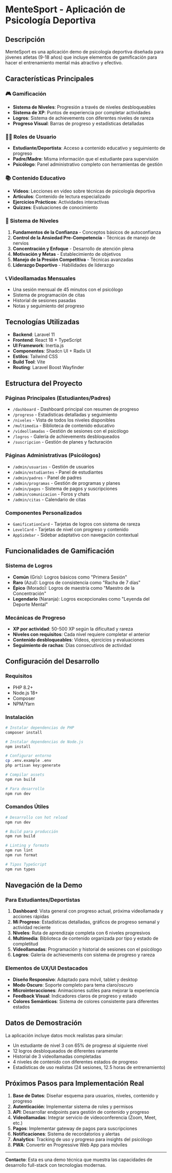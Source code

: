 # MenteSport - Aplicación de Psicología Deportiva

## Descripción

MenteSport es una aplicación demo de psicología deportiva diseñada para jóvenes atletas (9-18 años) que incluye elementos de gamificación para hacer el entrenamiento mental más atractivo y efectivo.

## Características Principales

### 🎮 Gamificación
- **Sistema de Niveles**: Progresión a través de niveles desbloqueables
- **Sistema de XP**: Puntos de experiencia por completar actividades
- **Logros**: Sistema de achievements con diferentes niveles de rareza
- **Progreso Visual**: Barras de progreso y estadísticas detalladas

### 👨‍⚕️ Roles de Usuario
- **Estudiante/Deportista**: Acceso a contenido educativo y seguimiento de progreso
- **Padre/Madre**: Misma información que el estudiante para supervisión
- **Psicólogo**: Panel administrativo completo con herramientas de gestión

### 📚 Contenido Educativo
- **Videos**: Lecciones en video sobre técnicas de psicología deportiva
- **Artículos**: Contenido de lectura especializado
- **Ejercicios Prácticos**: Actividades interactivas
- **Quizzes**: Evaluaciones de conocimiento

### 🎯 Sistema de Niveles
1. **Fundamentos de la Confianza** - Conceptos básicos de autoconfianza
2. **Control de la Ansiedad Pre-Competencia** - Técnicas de manejo de nervios
3. **Concentración y Enfoque** - Desarrollo de atención plena
4. **Motivación y Metas** - Establecimiento de objetivos
5. **Manejo de la Presión Competitiva** - Técnicas avanzadas
6. **Liderazgo Deportivo** - Habilidades de liderazgo

### 📞 Videollamadas Mensuales
- Una sesión mensual de 45 minutos con el psicólogo
- Sistema de programación de citas
- Historial de sesiones pasadas
- Notas y seguimiento del progreso

## Tecnologías Utilizadas

- **Backend**: Laravel 11
- **Frontend**: React 18 + TypeScript
- **UI Framework**: Inertia.js
- **Componentes**: Shadcn UI + Radix UI
- **Estilos**: Tailwind CSS
- **Build Tool**: Vite
- **Routing**: Laravel Boost Wayfinder

## Estructura del Proyecto

### Páginas Principales (Estudiantes/Padres)
- `/dashboard` - Dashboard principal con resumen de progreso
- `/progreso` - Estadísticas detalladas y seguimiento
- `/niveles` - Vista de todos los niveles disponibles
- `/multimedia` - Biblioteca de contenido educativo
- `/videollamadas` - Gestión de sesiones con el psicólogo
- `/logros` - Galería de achievements desbloqueados
- `/suscripcion` - Gestión de planes y facturación

### Páginas Administrativas (Psicólogos)
- `/admin/usuarios` - Gestión de usuarios
- `/admin/estudiantes` - Panel de estudiantes
- `/admin/padres` - Panel de padres
- `/admin/programas` - Gestión de programas y planes
- `/admin/pagos` - Sistema de pagos y suscripciones
- `/admin/comunicacion` - Foros y chats
- `/admin/citas` - Calendario de citas

### Componentes Personalizados
- `GamificationCard` - Tarjetas de logros con sistema de rareza
- `LevelCard` - Tarjetas de nivel con progreso y contenido
- `AppSidebar` - Sidebar adaptativo con navegación contextual

## Funcionalidades de Gamificación

### Sistema de Logros
- **Común** (Gris): Logros básicos como "Primera Sesión"
- **Raro** (Azul): Logros de consistencia como "Racha de 7 días"
- **Épico** (Morado): Logros de maestría como "Maestro de la Concentración"
- **Legendario** (Naranja): Logros excepcionales como "Leyenda del Deporte Mental"

### Mecánicas de Progreso
- **XP por actividad**: 50-500 XP según la dificultad y rareza
- **Niveles con requisitos**: Cada nivel requiere completar el anterior
- **Contenido desbloqueables**: Videos, ejercicios y evaluaciones
- **Seguimiento de rachas**: Días consecutivos de actividad

## Configuración del Desarrollo

### Requisitos
- PHP 8.2+
- Node.js 18+
- Composer
- NPM/Yarn

### Instalación
```bash
# Instalar dependencias de PHP
composer install

# Instalar dependencias de Node.js
npm install

# Configurar entorno
cp .env.example .env
php artisan key:generate

# Compilar assets
npm run build

# Para desarrollo
npm run dev
```

### Comandos Útiles
```bash
# Desarrollo con hot reload
npm run dev

# Build para producción
npm run build

# Linting y formato
npm run lint
npm run format

# Tipos TypeScript
npm run types
```

## Navegación de la Demo

### Para Estudiantes/Deportistas
1. **Dashboard**: Vista general con progreso actual, próxima videollamada y acciones rápidas
2. **Mi Progreso**: Estadísticas detalladas, gráficos de progreso semanal y actividad reciente
3. **Niveles**: Ruta de aprendizaje completa con 6 niveles progresivos
4. **Multimedia**: Biblioteca de contenido organizada por tipo y estado de completitud
5. **Videollamadas**: Programación y historial de sesiones con el psicólogo
6. **Logros**: Galería de achievements con sistema de progreso y rareza

### Elementos de UX/UI Destacados
- **Diseño Responsivo**: Adaptado para móvil, tablet y desktop
- **Modo Oscuro**: Soporte completo para tema claro/oscuro
- **Microinteracciones**: Animaciones sutiles para mejorar la experiencia
- **Feedback Visual**: Indicadores claros de progreso y estado
- **Colores Semánticos**: Sistema de colores consistente para diferentes estados

## Datos de Demostración

La aplicación incluye datos mock realistas para simular:
- Un estudiante de nivel 3 con 65% de progreso al siguiente nivel
- 12 logros desbloqueados de diferentes raramente
- Historial de 3 videollamadas completadas
- 4 niveles de contenido con diferentes estados de progreso
- Estadísticas de uso realistas (24 sesiones, 12.5 horas de entrenamiento)

## Próximos Pasos para Implementación Real

1. **Base de Datos**: Diseñar esquema para usuarios, niveles, contenido y progreso
2. **Autenticación**: Implementar sistema de roles y permisos
3. **API**: Desarrollar endpoints para gestión de contenido y progreso
4. **Videollamadas**: Integrar servicio de videoconferencia (Zoom, Meet, etc.)
5. **Pagos**: Implementar gateway de pagos para suscripciones
6. **Notificaciones**: Sistema de recordatorios y alertas
7. **Analytics**: Tracking de uso y progreso para insights del psicólogo
8. **PWA**: Convertir en Progressive Web App para móviles

---

**Contacto**: Esta es una demo técnica que muestra las capacidades de desarrollo full-stack con tecnologías modernas.